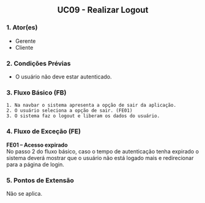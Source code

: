 ## <center> UC09 - Realizar Logout

### 1. Ator(es)

- Gerente
- Cliente


### 2. Condições Prévias

- O usuário não deve estar autenticado.


### 3. Fluxo Básico (FB)

    1. Na navbar o sistema apresenta a opção de sair da aplicação.
    2. O usuário seleciona a opção de sair. (FE01)
    3. O sistema faz o logout e liberam os dados do usuário.

### 4. Fluxo de Exceção (FE)

**FE01 – Acesso expirado**
<br>
No passo 2 do fluxo básico, caso o tempo de autenticação tenha expirado o sistema deverá mostrar que o usuário não está logado mais e redirecionar para a página de login.

### 5. Pontos de Extensão

Não se aplica.




